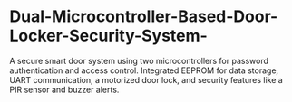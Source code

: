 # Dual-Microcontroller-Based-Door-Locker-Security-System-
A secure smart door system using two microcontrollers for password authentication and access control. Integrated EEPROM for data storage, UART communication, a motorized door lock, and security features like a PIR sensor and buzzer alerts.
